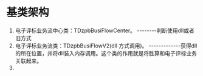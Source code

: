 # 基类架构

1. 电子评标业务流中心类：TDzpbBusiFlowCenter。  --------判断使用dll或者旧方式
2. 电子评标业务流类：TDzpbBusiFlowV2(dll 方式调用)。 -------------获得dll的所在位置，并将dll装入内存调用。这个类的作用就是将胜算和电子评标业务关联起来。
3. 